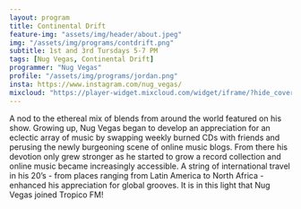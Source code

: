 ```yaml
---
layout: program
title: Continental Drift
feature-img: "assets/img/header/about.jpeg"
img: "/assets/img/programs/contdrift.png"
subtitle: 1st and 3rd Tursdays 5-7 PM
tags: [Nug Vegas, Continental Drift]
programmer: "Nug Vegas"
profile: "/assets/img/programs/jordan.png"
insta: https://www.instagram.com/nug_vegas/
mixcloud: "https://player-widget.mixcloud.com/widget/iframe/?hide_cover=1&feed=%2Ftropicofm%2Fplaylists%2Fcontinental-drift%2F"
---
```


A nod to the ethereal mix of blends from around the world featured on his show. Growing up, Nug Vegas began to develop an appreciation for an eclectic array of music by swapping weekly burned CDs with friends and perusing the newly burgeoning scene of online music blogs. From there his devotion only grew stronger as he started to grow a record collection and online music became increasingly accessible. A string of international travel in his 20’s - from places ranging from Latin America to North Africa - enhanced his appreciation for global grooves. It is in this light that Nug Vegas joined Tropico FM!

